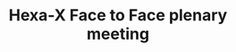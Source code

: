 ---
layout: page
sigla: HEXA-X F2F 2023
venue: Ericsson Headquarter, Kista, Sweden
title: Hexa-X Face to Face plenary meeting
data: 07-09/02/2023
img: /assets/img/hexa.png
importance: "2023-02-07"
location: Kista, Sweden
category: other attended conferences
latitude: 59.402434
longitude: 17.946482
---